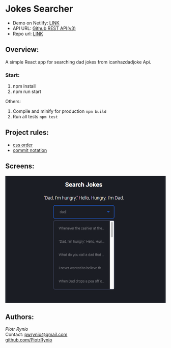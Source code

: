 # Jokes Searcher

- Demo on Netlify: [LINK](https://jokes-searcher.netlify.app)
- API URL: [Github REST API(v3)](https://icanhazdadjoke.com/api)
- Repo url: [LINK](https://github.com/PiotrRynio/jokes-searcher)

## Overview:

A simple React app for searching dad jokes from icanhazdadjoke Api.

### Start:

1. npm install
2. npm run start

Others:

1. Compile and minify for production `npm build`
2. Run all tests `npm test`

## Project rules:

- [css order](https://css-tricks.com/poll-results-how-do-you-order-your-css-properties/)
- [commit notation](https://gist.github.com/brianclements/841ea7bffdb01346392c#type)

## Screens:

![img.png](documentation/images/app-screen-1.png)

## Authors:

_Piotr Rynio_  
Contact:
pwrynio@gmail.com
<br>[github.com/PiotrRynio](https://github.com/PiotrRynio)
